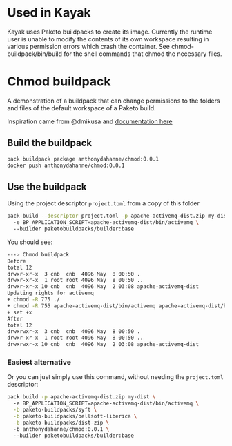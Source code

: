# Used in Kayak
Kayak uses Paketo buildpacks to create its image.  Currently the runtime user is unable to modify the contents of its own workspace resulting in various permission errors which crash the container.  See chmod-buildpack/bin/build for the shell commands that chmod the necessary files.

# Chmod buildpack

A demonstration of a buildpack that can change permissions to the folders and files of the default workspace of a Paketo build.

Inspiration came from @dmikusa and [documentation here](https://github.com/buildpacks/samples/tree/main/apps/bash-script)

## Build the buildpack

```bash
pack buildpack package anthonydahanne/chmod:0.0.1
docker push anthonydahanne/chmod:0.0.1 
```

## Use the buildpack

Using the project descriptor `project.toml` from a copy of this folder

```bash
pack build --descriptor project.toml -p apache-activemq-dist.zip my-dist \ 
  -e BP_APPLICATION_SCRIPT=apache-activemq-dist/bin/activemq \ 
  --builder paketobuildpacks/builder:base
```

You should see:
```bash
---> Chmod buildpack
Before
total 12
drwxr-xr-x  3 cnb  cnb  4096 May  8 00:50 .
drwxr-xr-x  1 root root 4096 May  8 00:50 ..
drwxr-xr-x 10 cnb  cnb  4096 May  2 03:08 apache-activemq-dist
Updating rights for activemq
+ chmod -R 775 ./
+ chmod -R 755 apache-activemq-dist/bin/activemq apache-activemq-dist/bin/activemq-diag apache-activemq-dist/bin/activemq.jar apache-activemq-dist/bin/env apache-activemq-dist/bin/linux-x86-32 apache-activemq-dist/bin/linux-x86-64 apache-activemq-dist/bin/macosx apache-activemq-dist/bin/wrapper.jar
+ set +x
After
total 12
drwxrwxr-x  3 cnb  cnb  4096 May  8 00:50 .
drwxr-xr-x  1 root root 4096 May  8 00:50 ..
drwxrwxr-x 10 cnb  cnb  4096 May  2 03:08 apache-activemq-dist
```


### Easiest alternative

Or you can just simply use this command, without needing the `project.toml` descriptor:

```bash
pack build -p apache-activemq-dist.zip my-dist \ 
  -e BP_APPLICATION_SCRIPT=apache-activemq-dist/bin/activemq \
  -b paketo-buildpacks/syft \
  -b paketo-buildpacks/bellsoft-liberica \
  -b paketo-buildpacks/dist-zip \ 
  -b anthonydahanne/chmod:0.0.1 \ 
  --builder paketobuildpacks/builder:base
```
